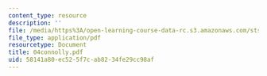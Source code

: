 ```yaml
---
content_type: resource
description: ''
file: /media/https%3A/open-learning-course-data-rc.s3.amazonaws.com/sts-471j-engineering-apollo-the-moon-project-as-a-complex-system-spring-2007/58141a80ec525f7cab8234fe29cc98af_04connolly.pdf
file_type: application/pdf
resourcetype: Document
title: 04connolly.pdf
uid: 58141a80-ec52-5f7c-ab82-34fe29cc98af
---
```

